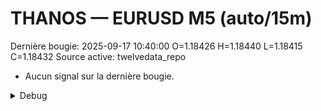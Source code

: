 # THANOS — EURUSD M5 (auto/15m)
Dernière bougie: 2025-09-17 10:40:00  O=1.18426  H=1.18440  L=1.18415  C=1.18432
Source active: twelvedata_repo

- Aucun signal sur la dernière bougie.

<details><summary>Debug</summary>

- TD_API_KEY manquant.

</details>
